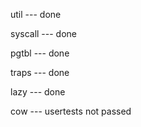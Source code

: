 util --- done

syscall --- done

pgtbl --- done

traps --- done

lazy --- done

cow --- usertests not passed